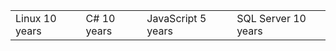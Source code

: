 <table>
  <tr>
    <td>Linux 10 years</td>
    <td>C# 10 years</td>
    <td>JavaScript 5 years</td>
    <td>SQL Server 10 years</td>
  </tr>
</table>
